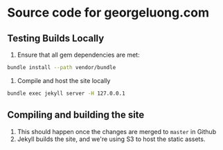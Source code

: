 # Source code for georgeluong.com

## Testing Builds Locally
1. Ensure that all gem dependencies are met:
```bash
bundle install --path vendor/bundle
```
1. Compile and host the site locally
```bash
bundle exec jekyll server -H 127.0.0.1
```

## Compiling and building the site
1. This should happen once the changes are merged to `master` in Github
1. Jekyll builds the site, and we're using S3 to host the static assets.
